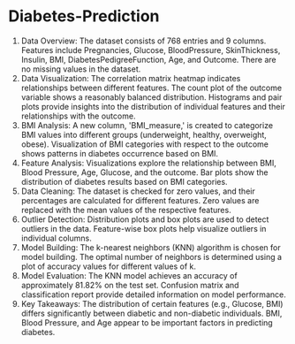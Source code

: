 # Diabetes-Prediction
1. Data Overview:
The dataset consists of 768 entries and 9 columns.
Features include Pregnancies, Glucose, BloodPressure, SkinThickness, Insulin, BMI, DiabetesPedigreeFunction, Age, and Outcome.
There are no missing values in the dataset.
2. Data Visualization:
The correlation matrix heatmap indicates relationships between different features.
The count plot of the outcome variable shows a reasonably balanced distribution.
Histograms and pair plots provide insights into the distribution of individual features and their relationships with the outcome.
3. BMI Analysis:
A new column, 'BMI_measure,' is created to categorize BMI values into different groups (underweight, healthy, overweight, obese).
Visualization of BMI categories with respect to the outcome shows patterns in diabetes occurrence based on BMI.
4. Feature Analysis:
Visualizations explore the relationship between BMI, Blood Pressure, Age, Glucose, and the outcome.
Bar plots show the distribution of diabetes results based on BMI categories.
5. Data Cleaning:
The dataset is checked for zero values, and their percentages are calculated for different features.
Zero values are replaced with the mean values of the respective features.
6. Outlier Detection:
Distribution plots and box plots are used to detect outliers in the data.
Feature-wise box plots help visualize outliers in individual columns.
7. Model Building:
The k-nearest neighbors (KNN) algorithm is chosen for model building.
The optimal number of neighbors is determined using a plot of accuracy values for different values of k.
8. Model Evaluation:
The KNN model achieves an accuracy of approximately 81.82% on the test set.
Confusion matrix and classification report provide detailed information on model performance.
9. Key Takeaways:
The distribution of certain features (e.g., Glucose, BMI) differs significantly between diabetic and non-diabetic individuals.
BMI, Blood Pressure, and Age appear to be important factors in predicting diabetes.
